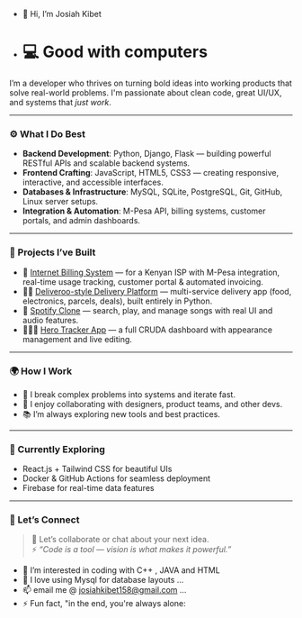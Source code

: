 - 👋 Hi, I’m Josiah Kibet
- # 💻 Good with computers  

I’m a developer who thrives on turning bold ideas into working products that solve real-world problems. I'm passionate about clean code, great UI/UX, and systems that *just work*.

---

### ⚙️ What I Do Best
- **Backend Development**: Python, Django, Flask — building powerful RESTful APIs and scalable backend systems.
- **Frontend Crafting**: JavaScript, HTML5, CSS3 — creating responsive, interactive, and accessible interfaces.
- **Databases & Infrastructure**: MySQL, SQLite, PostgreSQL, Git, GitHub, Linux server setups.
- **Integration & Automation**: M-Pesa API, billing systems, customer portals, and admin dashboards.

---

### 🧠 Projects I’ve Built
- 📡 [Internet Billing System](#) — for a Kenyan ISP with M-Pesa integration, real-time usage tracking, customer portal & automated invoicing.
- 🚴🏽 [Deliveroo-style Delivery Platform](#) — multi-service delivery app (food, electronics, parcels, deals), built entirely in Python.
- 🎵 [Spotify Clone](#) — search, play, and manage songs with real UI and audio features.
- 🦸🏽‍♂️ [Hero Tracker App](#) — a full CRUDA dashboard with appearance management and live editing.

---

### 🌍 How I Work
- 🧩 I break complex problems into systems and iterate fast.
- 🤝 I enjoy collaborating with designers, product teams, and other devs.
- 📚 I’m always exploring new tools and best practices.

---

### 🚀 Currently Exploring
- React.js + Tailwind CSS for beautiful UIs  
- Docker & GitHub Actions for seamless deployment  
- Firebase for real-time data features

---

### 🔗 Let’s Connect

> 💬 Let’s collaborate or chat about your next idea.  
> ⚡ *“Code is a tool — vision is what makes it powerful.”*


- 👀 I’m interested in coding with C++ , JAVA and HTML 
- 💞️ I love using Mysql for database layouts ...
- 📫 email me @ josiahkibet158@gmail.com ...
- ⚡ Fun fact, "in the end, you're always alone:
